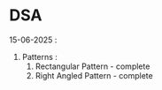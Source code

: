 # DSA

15-06-2025 : 
1. Patterns : 
    1. Rectangular Pattern - complete
    2. Right Angled Pattern - complete
